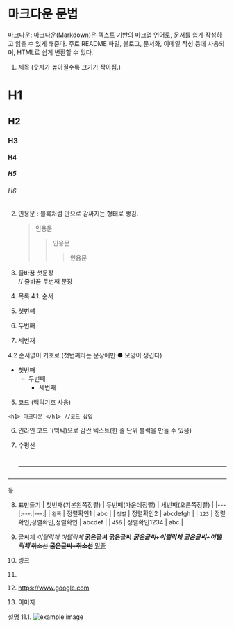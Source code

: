 # 마크다운 문법

마크다운: 마크다운(Markdown)은 텍스트 기반의 마크업 언어로, 문서를 쉽게 작성하고 읽을 수 있게 해준다.
주로 README 파일, 블로그, 문서화, 이메일 작성 등에 사용되며, HTML로 쉽게 변환할 수 있다.

1. 제목 (숫자가 높아질수록 크기가 작아짐.)

# H1

## H2

### H3

#### H4

##### H5

###### H6

2. 인용문 : 블록처럼 안으로 감싸지는 형태로 생김.

   > 인용문
   >
   > > 인용문
   > >
   > > > 인용문

3. 줄바꿈
   첫문장
   <br> // 줄바꿈
   두번째 문장

4. 목록
   4.1. 순서
5. 첫번쨰
6. 두번째
7. 세번재

4.2 순서없이 기호로 (첫번째라는 문장에만 ● 모양이 생긴다)

- 첫번째
  - 두번째
    - 세번째

5. 코드 (백틱기호 사용)

```
<h1> 마크다운 </h1> //코드 삽입

```

6. 인라인 코드
   `(백틱)으로 감싼 텍스트(한 줄 단위 블럭을 만들 수 있음)

7. 수평선
   # <hr/>

---

등

8. 표만들기
   | 첫번째(기본왼쪽정렬) | 두번째(가운데정렬) | 세번째(오른쪽정렬) |
   |---|:---:|---:|
   | `왼쪽` | 정렬확인1 | abc |
   | `정렬` | 정렬확인2 | abcdefgh |
   | `123` | 정렬확인,정렬확인,정렬확인 | abcdef |
   | `456` | 정렬확인1234 | abc |

9. 글씨체
   _이탤릭체_
   _이탤릭체_
   **굵은글씨**
   **굵은글씨**
   **_굵은글씨+이탤릭체_**
   **_굵은글씨+이탤릭체_**
   ~~취소선~~
   **~~굵은글씨+취소선~~**
   <u>밑줄</u>

10. 링크
11. [이름지정]: https://www.google.com "Go google"
12. <https://www.google.com>

13. 이미지

[설명](이미지링크)
11.1. ![example image](https://images.unsplash.com/photo-1659340298031-f3e6824f6679?ixlib=rb-1.2.1&ixid=MnwxMjA3fDB8MHxwaG90by1wYWdlfHx8fGVufDB8fHx8&auto=format&fit=crop&w=1170&q=80)


